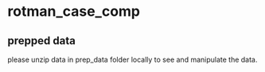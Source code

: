# rotman_case_comp

## prepped data

please unzip data in prep_data folder locally to see and manipulate the data.